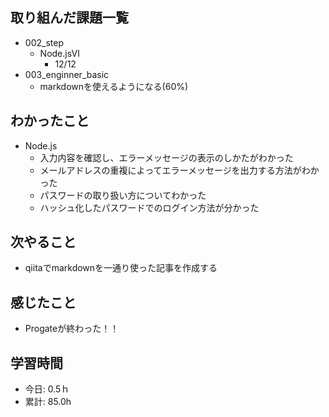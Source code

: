 ## 取り組んだ課題一覧
- 002_step
  - Node.jsⅥ
    - 12/12
- 003_enginner_basic
  - markdownを使えるようになる(60%)
 
   
## わかったこと
- Node.js
  - 入力内容を確認し、エラーメッセージの表示のしかたがわかった
  - メールアドレスの重複によってエラーメッセージを出力する方法がわかった
  - パスワードの取り扱い方についてわかった
  - ハッシュ化したパスワードでのログイン方法が分かった
 
## 次やること
- qiitaでmarkdownを一通り使った記事を作成する

## 感じたこと
- Progateが終わった！！

## 学習時間
- 今日: 0.5ｈ
- 累計: 85.0h
